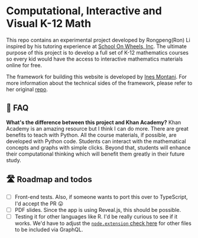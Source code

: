 # Computational, Interactive and Visual K-12 Math

This repo contains an experimental project developed by Rongpeng(Ron) Li inspired by his tutoring experience at [School On Wheels, Inc](schoolonwheels.org). The ultimate purpose of this project is to develop a full set of K-12 mathematics courses so every kid would have the access to interactive mathematics materials online for free.

The framework for building this website is developed by [Ines Montani](https://github.com/ines). For more information about the technical sides of the framework, please refer to her original [repo](https://github.com/ines/spacy-course).

## 💁 FAQ

**What's the difference between this project and Khan Academy?** Khan Academy is an amazing resource but I think I can do more. There are great benefits to teach with Python. All the course materials, if possible, are developed with Python code. Students can interact with the mathematical concepts and graphs with simple clicks. Beyond that, students will enhance their computational thinking which will benefit them greatly in their future study. 


## 🛣 Roadmap and todos

- [ ] Front-end tests. Also, if someone wants to port this over to TypeScript,
      I'd accept the PR 😛
- [ ] PDF slides. Since the app is using Reveal.js, this should be possible.
- [ ] Testing it for other languages like R. I'd be really curious to see if it
      works. We'd have to adjust the
      [`node.extension` check here](gatsby-node.js) for other files to be
      included via GraphQL.
